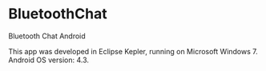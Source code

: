 BluetoothChat
=============

Bluetooth Chat Android

This app was developed in Eclipse Kepler, running on Microsoft Windows 7.
<br/>
Android OS version: 4.3.
